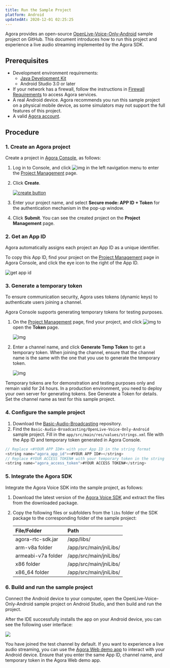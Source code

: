 ```yaml
---
title: Run the Sample Project
platform: Android
updatedAt: 2020-12-01 02:25:25
---
```

Agora provides an open-source [OpenLive-Voice-Only-Android](https://github.com/AgoraIO/Basic-Audio-Broadcasting/tree/master/OpenLive-Voice-Only-Android) sample project on GitHub. This document introduces how to run this project and experience a live audio streaming implemented by the Agora SDK.

## Prerequisites

- Development environment requirements:
  - [Java Development Kit](https://www.oracle.com/java/technologies/javase-downloads.html)
  - Android Studio 3.0 or later
- If your network has a firewall, follow the instructions in [Firewall Requirements](https://docs.agora.io/en/Agora%20Platform/firewall) to access Agora services.
- A real Android device. Agora recommends you run this sample project on a physical mobile device, as some simulators may not support the full features of this project.
- A valid [Agora account](https://docs.agora.io/en/Agora%20Platform/sign_in_and_sign_up).

## Procedure

### 1. Create an Agora project
Create a project in [Agora Console](https://console.agora.io/), as follows:

1. Log in to Console, and click ![img](https://web-cdn.agora.io/docs-files/1594283671161) in the left navigation menu to enter the [Project Management](https://console.agora.io/projects) page.

2. Click **Create**.

   [![create button](https://web-cdn.agora.io/docs-files/1594949127367)](https://dashboard.agora.io/projects)

3. Enter your project name, and select **Secure mode: APP ID + Token** for the authentication mechanism in the pop-up window.

4. Click **Submit**. You can see the created project on the **Project Management** page.

### 2. Get an App ID
Agora automatically assigns each project an App ID as a unique identifier.

To copy this App ID, find your project on the [Project Management](https://console.agora.io/projects) page in Agora Console, and click the eye icon to the right of the App ID.

![get app id](https://web-cdn.agora.io/docs-files/1602646621028)



### 3. Generate a temporary token
To ensure communication security, Agora uses tokens (dynamic keys) to authenticate users joining a channel.

Agora Console supports generating temporary tokens for testing purposes.

1. On the [Project Management](https://console.agora.io/projects) page, find your project, and click ![img](https://web-cdn.agora.io/docs-files/1594284775010) to open the **Token** page.

   ![img](https://web-cdn.agora.io/docs-files/1574927794840)

2. Enter a channel name, and click **Generate Temp Token** to get a temporary token. When joining the channel, ensure that the channel name is the same with the one that you use to generate the temporary token.

   ![img](https://web-cdn.agora.io/docs-files/1574928048948)


<div class="alert note">Temporary tokens are for demonstration and testing purposes only and remain valid for 24 hours. In a production environment, you need to deploy your own server for generating tokens. See <a href="token_server">Generate a Token</a > for details.</div>

<div class="alert note">Set the channel name as test for this sample project.</div>

### 4. Configure the sample project

1. Download the [Basic-Audio-Broadcasting](https://github.com/AgoraIO/Basic-Audio-Broadcasting) repository.
2. Find the `Basic-Audio-Broadcasting/OpenLive-Voice-Only-Android` sample project. Fill in the `app/src/main/res/values/strings.xml` file with the App ID and temporary token generated in Agora Console.
```java
// Replace <#YOUR APP ID#> with your App ID in the string format
<string name="agora_app_id"><#YOUR APP ID#></string>
// Replace #YOUR ACCESS TOKEN# with your temporary token in the string format
<string name="agora_access_token">#YOUR ACCESS TOKEN#</string>
```

### 5. Integrate the Agora SDK

Integrate the Agora Voice SDK into the sample project, as follows:

1. Download the latest version of the [Agora Voice SDK](https://docs.agora.io/en/Interactive%20Broadcast/downloads?platform=All%20Platforms) and extract the files from the downloaded package.

2. Copy the following files or subfolders from the `libs` folder of the SDK package to the corresponding folder of the sample project:

   | File/Folder        | Path                   |
   | :----------------- | :--------------------- |
   | agora-rtc-sdk.jar  | /app/libs/             |
   | arm-v8a folder     | /app/src/main/jniLibs/ |
   | armeabi-v7a folder | /app/src/main/jniLibs/ |
   | x86 folder         | /app/src/main/jniLibs/ |
   | x86_64 folder      | /app/src/main/jniLibs/ |
	 
	 
### 6. Build and run the sample project

Connect the Android device to your computer, open the OpenLive-Voice-Only-Android sample project on Android Studio, and then build and run the project.

After the IDE successfully installs the app on your Android device, you can see the following user interface:

![](https://web-cdn.agora.io/docs-files/1606202273891)

You have joined the test channel by default. If you want to experience a live audio streaming, you can use the [Agora Web demo app](https://webdemo.agora.io/agora-web-showcase/examples/Agora-Web-Tutorial-1to1-Web/) to interact with your Android device. Ensure that you enter the same App ID, channel name, and temporary token in the Agora Web demo app.